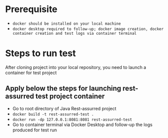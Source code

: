 # Prerequisite
- ```docker should be installed on your local machine```
- ```docker desktop required to follow-up; docker image creation, docker container creation and test logs via container terminal```

# Steps to run test
After cloning project into your local repository, you need
to launch a container for test project

## Apply below the steps for launching rest-assurred test project container
- Go to root directory of Java Rest-assurred project
- ```docker build -t rest-assurred-test .```
- ```docker run -dp 127.0.0.1:8081:8081 rest-assurred-test```
- Go to container terminal via Docker Desktop and follow-up the logs produced for test run
